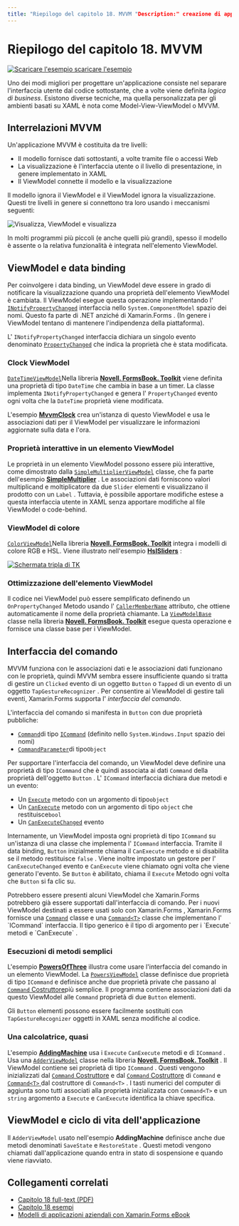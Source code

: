 ```yaml
---
title: "Riepilogo del capitolo 18. MVVM "Description:" creazione di app per dispositivi mobili con Xamarin.Forms : riepilogo del capitolo 18. MVVM "ms. prod: Novell MS. Technology: Novell-Forms ms. AssetID: 6A774510-7709-4F60-8EF5-29D478176F8F Author: davidbritch ms. Author: dabritch ms. Date: 11/07/2017 no-loc: [ Xamarin.Forms , Xamarin.Essentials ]
---
```


# <a name="summary-of-chapter-18-mvvm"></a>Riepilogo del capitolo 18. MVVM

[![Scaricare ](~/media/shared/download.png) l'esempio scaricare l'esempio](https://github.com/xamarin/xamarin-forms-book-samples/tree/master/Chapter18)

Uno dei modi migliori per progettare un'applicazione consiste nel separare l'interfaccia utente dal codice sottostante, che a volte viene definita *logica di business*. Esistono diverse tecniche, ma quella personalizzata per gli ambienti basati su XAML è nota come Model-View-ViewModel o MVVM.

## <a name="mvvm-interrelationships"></a>Interrelazioni MVVM

Un'applicazione MVVM è costituita da tre livelli:

- Il modello fornisce dati sottostanti, a volte tramite file o accessi Web
- La visualizzazione è l'interfaccia utente o il livello di presentazione, in genere implementato in XAML
- Il ViewModel connette il modello e la visualizzazione

Il modello ignora il ViewModel e il ViewModel ignora la visualizzazione. Questi tre livelli in genere si connettono tra loro usando i meccanismi seguenti:

![Visualizza, ViewModel e visualizza](images/ch18fg03.png "MVVM")

In molti programmi più piccoli (e anche quelli più grandi), spesso il modello è assente o la relativa funzionalità è integrata nell'elemento ViewModel.

## <a name="viewmodels-and-data-binding"></a>ViewModel e data binding

Per coinvolgere i data binding, un ViewModel deve essere in grado di notificare la visualizzazione quando una proprietà dell'elemento ViewModel è cambiata. Il ViewModel esegue questa operazione implementando l' [`INotifyPropertyChanged`](xref:System.ComponentModel.INotifyPropertyChanged) interfaccia nello `System.ComponentModel` spazio dei nomi. Questo fa parte di .NET anziché di Xamarin.Forms . (In genere i ViewModel tentano di mantenere l'indipendenza della piattaforma).

L' `INotifyPropertyChanged` interfaccia dichiara un singolo evento denominato [`PropertyChanged`](xref:System.ComponentModel.INotifyPropertyChanged) che indica la proprietà che è stata modificata.

### <a name="a-viewmodel-clock"></a>Clock ViewModel

[`DateTimeViewModel`](https://github.com/xamarin/xamarin-forms-book-samples/blob/master/Libraries/Xamarin.FormsBook.Toolkit/Xamarin.FormsBook.Toolkit/DateTimeViewModel.cs)Nella libreria [**Novell. FormsBook. Toolkit**](https://github.com/xamarin/xamarin-forms-book-samples/tree/master/Libraries/Xamarin.FormsBook.Toolkit/Xamarin.FormsBook.Toolkit) viene definita una proprietà di tipo `DateTime` che cambia in base a un timer. La classe implementa `INotifyPropertyChanged` e genera l' `PropertyChanged` evento ogni volta che la `DateTime` proprietà viene modificata.

L'esempio [**MvvmClock**](https://github.com/xamarin/xamarin-forms-book-samples/tree/master/Chapter18/MvvmClock) crea un'istanza di questo ViewModel e usa le associazioni dati per il ViewModel per visualizzare le informazioni aggiornate sulla data e l'ora.

### <a name="interactive-properties-in-a-viewmodel"></a>Proprietà interattive in un elemento ViewModel

Le proprietà in un elemento ViewModel possono essere più interattive, come dimostrato dalla [`SimpleMultiplierViewModel`](https://github.com/xamarin/xamarin-forms-book-samples/blob/master/Chapter18/SimpleMultiplier/SimpleMultiplier/SimpleMultiplier/SimpleMultiplierViewModel.cs) classe, che fa parte dell'esempio [**SimpleMultiplier**](https://github.com/xamarin/xamarin-forms-book-samples/tree/master/Chapter18/SimpleMultiplier) . Le associazioni dati forniscono valori multiplicand e moltiplicatore da due `Slider` elementi e visualizzano il prodotto con un `Label` . Tuttavia, è possibile apportare modifiche estese a questa interfaccia utente in XAML senza apportare modifiche al file ViewModel o code-behind.

### <a name="a-color-viewmodel"></a>ViewModel di colore

[`ColorViewModel`](https://github.com/xamarin/xamarin-forms-book-samples/blob/master/Libraries/Xamarin.FormsBook.Toolkit/Xamarin.FormsBook.Toolkit/ColorViewModel.cs)Nella libreria [**Novell. FormsBook. Toolkit**](https://github.com/xamarin/xamarin-forms-book-samples/tree/master/Libraries/Xamarin.FormsBook.Toolkit/Xamarin.FormsBook.Toolkit) integra i modelli di colore RGB e HSL. Viene illustrato nell'esempio [**HslSliders**](https://github.com/xamarin/xamarin-forms-book-samples/tree/master/Chapter18/HslSliders) :

[![Schermata tripla di TK](images/ch18fg08-small.png "Modello di colore HSL")](images/ch18fg08-large.png#lightbox "Modello di colore HSL")

### <a name="streamlining-the-viewmodel"></a>Ottimizzazione dell'elemento ViewModel

Il codice nei ViewModel può essere semplificato definendo un `OnPropertyChanged` Metodo usando l' [`CallerMemberName`](xref:System.Runtime.CompilerServices.CallerMemberNameAttribute) attributo, che ottiene automaticamente il nome della proprietà chiamante. La [`ViewModelBase`](https://github.com/xamarin/xamarin-forms-book-samples/blob/master/Libraries/Xamarin.FormsBook.Toolkit/Xamarin.FormsBook.Toolkit/ViewModelBase.cs) classe nella libreria [**Novell. FormsBook. Toolkit**](https://github.com/xamarin/xamarin-forms-book-samples/tree/master/Libraries/Xamarin.FormsBook.Toolkit/Xamarin.FormsBook.Toolkit) esegue questa operazione e fornisce una classe base per i ViewModel.

## <a name="the-command-interface"></a>Interfaccia del comando

MVVM funziona con le associazioni dati e le associazioni dati funzionano con le proprietà, quindi MVVM sembra essere insufficiente quando si tratta di gestire un `Clicked` evento di un oggetto `Button` o `Tapped` di un evento di un oggetto `TapGestureRecognizer` . Per consentire ai ViewModel di gestire tali eventi, Xamarin.Forms supporta l' *interfaccia del comando*.

L'interfaccia del comando si manifesta in `Button` con due proprietà pubbliche:

- [`Command`](xref:Xamarin.Forms.Button.Command)di tipo [`ICommand`](xref:System.Windows.Input.ICommand) (definito nello `System.Windows.Input` spazio dei nomi)
- [`CommandParameter`](xref:Xamarin.Forms.Button.CommandParameter)di tipo`Object`

Per supportare l'interfaccia del comando, un ViewModel deve definire una proprietà di tipo `ICommand` che è quindi associata ai dati `Command` della proprietà dell'oggetto `Button` . L' `ICommand` interfaccia dichiara due metodi e un evento:

- Un [`Execute`](xref:System.Windows.Input.ICommand.Execute(System.Object)) metodo con un argomento di tipo`object`
- Un [`CanExecute`](xref:System.Windows.Input.ICommand.CanExecute(System.Object)) metodo con un argomento di tipo `object` che restituisce`bool`
- Un [`CanExecuteChanged`](xref:System.Windows.Input.ICommand.CanExecuteChanged) evento

Internamente, un ViewModel imposta ogni proprietà di tipo `ICommand` su un'istanza di una classe che implementa l' `ICommand` interfaccia. Tramite il data binding, `Button` inizialmente chiama il `CanExecute` metodo e si disabilita se il metodo restituisce `false` . Viene inoltre impostato un gestore per l' `CanExecuteChanged` evento e `CanExecute` viene chiamato ogni volta che viene generato l'evento. Se `Button` è abilitato, chiama il `Execute` Metodo ogni volta che `Button` si fa clic su.

Potrebbero essere presenti alcuni ViewModel che Xamarin.Forms potrebbero già essere supportati dall'interfaccia di comando. Per i nuovi ViewModel destinati a essere usati solo con Xamarin.Forms , Xamarin.Forms fornisce una [`Command`](xref:Xamarin.Forms.Command) classe e una [`Command<T>`](xref:Xamarin.Forms.Command`1) classe che implementano l' `ICommand` interfaccia. Il tipo generico è il tipo di argomento per i `Execute` metodi e `CanExecute` .

### <a name="simple-method-executions"></a>Esecuzioni di metodi semplici

L'esempio [**PowersOfThree**](https://github.com/xamarin/xamarin-forms-book-samples/tree/master/Chapter18/PowersOfThree) illustra come usare l'interfaccia del comando in un elemento ViewModel. La [`PowersViewModel`](https://github.com/xamarin/xamarin-forms-book-samples/blob/master/Chapter18/PowersOfThree/PowersOfThree/PowersOfThree/PowersViewModel.cs) classe definisce due proprietà di tipo `ICommand` e definisce anche due proprietà private che passano al [ `Command` Costruttore](xref:Xamarin.Forms.Command.%23ctor(System.Action))più semplice. Il programma contiene associazioni dati da questo ViewModel alle `Command` proprietà di due `Button` elementi.

Gli `Button` elementi possono essere facilmente sostituiti con `TapGestureRecognizer` oggetti in XAML senza modifiche al codice.

### <a name="a-calculator-almost"></a>Una calcolatrice, quasi

L'esempio [**AddingMachine**](https://github.com/xamarin/xamarin-forms-book-samples/tree/master/Chapter18/AddingMachine) usa i `Execute` `CanExecute` metodi e di `ICommand` . Usa una [`AdderViewModel`](https://github.com/xamarin/xamarin-forms-book-samples/blob/master/Libraries/Xamarin.FormsBook.Toolkit/Xamarin.FormsBook.Toolkit/AdderViewModel.cs) classe nella libreria [**Novell. FormsBook. Toolkit**](https://github.com/xamarin/xamarin-forms-book-samples/blob/master/Libraries/Xamarin.FormsBook.Toolkit/Xamarin.FormsBook.Toolkit/AdderViewModel.cs) . Il ViewModel contiene sei proprietà di tipo `ICommand` . Questi vengono inizializzati dal [ `Command` Costruttore](xref:Xamarin.Forms.Command.%23ctor(System.Action)) e dal [ `Command` Costruttore](xref:Xamarin.Forms.Command.%23ctor(System.Action,System.Func{System.Boolean})) di `Command` e [ `Command<T>` ](https://docs.microsoft.com/dotnet/api/xamarin.forms.command.-ctor?view=xamarin-forms#Xamarin_Forms_Command__ctor_System_Action_System_Object__System_Func_System_Object_System_Boolean__) dal costruttore di `Command<T>` . I tasti numerici del computer di aggiunta sono tutti associati alla proprietà inizializzata con `Command<T>` e un `string` argomento a `Execute` e `CanExecute` identifica la chiave specifica.

## <a name="viewmodels-and-the-application-lifecycle"></a>ViewModel e ciclo di vita dell'applicazione

Il `AdderViewModel` usato nell'esempio **AddingMachine** definisce anche due metodi denominati `SaveState` e `RestoreState` . Questi metodi vengono chiamati dall'applicazione quando entra in stato di sospensione e quando viene riavviato.

## <a name="related-links"></a>Collegamenti correlati

- [Capitolo 18 full-text (PDF)](https://download.xamarin.com/developer/xamarin-forms-book/XamarinFormsBook-Ch18-Apr2016.pdf)
- [Capitolo 18 esempi](https://github.com/xamarin/xamarin-forms-book-samples/tree/master/Chapter18)
- [Modelli di applicazioni aziendali con Xamarin.Forms eBook](~/xamarin-forms/enterprise-application-patterns/index.md)
